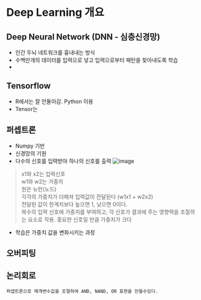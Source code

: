 # Deep Learning 개요
  ## Deep Neural Network (DNN - 심층신경망)
  - 인간 두뇌 네트워크를 흉내내는 방식
  - 수백만개의 데이터를 입력으로 넣고 입력으로부터 패턴을 찾아내도록 학습
  - 
   
  ## Tensorflow
  - R에서는 잘 안돌아감. Python 이용
  - Tensor는 
  
  ## 퍼셉트론
  - Numpy 기반
  - 신경망의 기원
  - 다수의 신호를 입력받아 하나의 신호를 출력
  ![image](https://user-images.githubusercontent.com/46726709/117754348-1b9a6680-b255-11eb-83a4-82822cc02be0.png)
  > x1와 x2는 입력신호 <br>
  > w1와 w2는 가중치 <br>
  > 원은 뉴런(노드) <br>
  > 각각의 가중치가 더해져 입력값이 전달된다 (w1x1 + w2x2)  <br>
  > 전달된 값이 한계치보다 높으면 1, 낮으면 0이다. <br>
  > 복수의 입력 신호에 가중치를 부여하고, 각 신호가 결과에 주는 영향력을 조절하는 요소로 작용. 중요한 신호일 만큼 가중치가 크다 <br>
  - 학습은 가중치 값을 변화시키는 과정

  ## 오버피팅
  
  ## 논리회로
    퍼셉트론으로 매개변수값을 조절하여 AND, NAND, OR 표현을 만들수있다.
  
